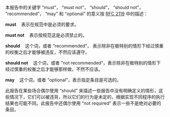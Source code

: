 本报告中的关键字 “must”， “must not”， “should”， “should not”， “recommended”， “may” 和 “optional” 的意义按 [RFC 2119](https://www.ietf.org/rfc/rfc2119.txt) 中的描述：

**must**&nbsp;&nbsp;&nbsp;&nbsp;表示在规范中是必须的要求。

**must not**&nbsp;&nbsp;&nbsp;&nbsp;表示按规范这是必须禁止的。

**should**&nbsp;&nbsp;&nbsp;&nbsp;这个词，或者 “recommended”， 表示除非在极特别的情形下经过慎重的权衡之后才能够被违反，不然应该遵守。

**should not**&nbsp;&nbsp;&nbsp;&nbsp;这个词，或者 “not recommended”，表示除非在极特别的情形下经过慎重的权衡之后才能够那样做，不然不应该。

**may**&nbsp;&nbsp;&nbsp;&nbsp;这个词，或者 “optional”，表示指定条目是可选的。

此报告在某些场合偶尔使用 “should” 来描述一些报告中没有明确定义的情形，这些情况下，它们可以被违背，所以它们的行为是未定的，根据实现不同程序的执行结果也可能不同。此报告中还偶尔使用 “not required” 表示一些不是绝对必要的条目。